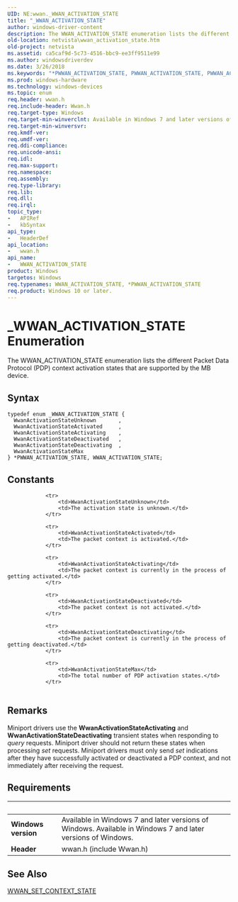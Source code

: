 ```yaml
---
UID: NE:wwan._WWAN_ACTIVATION_STATE
title: "_WWAN_ACTIVATION_STATE"
author: windows-driver-content
description: The WWAN_ACTIVATION_STATE enumeration lists the different Packet Data Protocol (PDP) context activation states that are supported by the MB device.
old-location: netvista\wwan_activation_state.htm
old-project: netvista
ms.assetid: ca5caf9d-5c73-4516-bbc9-ee3ff9511e99
ms.author: windowsdriverdev
ms.date: 3/26/2018
ms.keywords: "*PWWAN_ACTIVATION_STATE, PWWAN_ACTIVATION_STATE, PWWAN_ACTIVATION_STATE enumeration pointer [Network Drivers Starting with Windows Vista], WWAN_ACTIVATION_STATE, WWAN_ACTIVATION_STATE enumeration [Network Drivers Starting with Windows Vista], WwanActivationStateActivated, WwanActivationStateActivating, WwanActivationStateDeactivated, WwanActivationStateDeactivating, WwanActivationStateMax, WwanActivationStateUnknown, WwanRef_d1e0cf59-316c-45a2-8ae3-231c30cae091.xml, _WWAN_ACTIVATION_STATE, netvista.wwan_activation_state, wwan/PWWAN_ACTIVATION_STATE, wwan/WWAN_ACTIVATION_STATE, wwan/WwanActivationStateActivated, wwan/WwanActivationStateActivating, wwan/WwanActivationStateDeactivated, wwan/WwanActivationStateDeactivating, wwan/WwanActivationStateMax, wwan/WwanActivationStateUnknown"
ms.prod: windows-hardware
ms.technology: windows-devices
ms.topic: enum
req.header: wwan.h
req.include-header: Wwan.h
req.target-type: Windows
req.target-min-winverclnt: Available in Windows 7 and later versions of Windows.
req.target-min-winversvr: 
req.kmdf-ver: 
req.umdf-ver: 
req.ddi-compliance: 
req.unicode-ansi: 
req.idl: 
req.max-support: 
req.namespace: 
req.assembly: 
req.type-library: 
req.lib: 
req.dll: 
req.irql: 
topic_type:
-	APIRef
-	kbSyntax
api_type:
-	HeaderDef
api_location:
-	wwan.h
api_name:
-	WWAN_ACTIVATION_STATE
product: Windows
targetos: Windows
req.typenames: WWAN_ACTIVATION_STATE, *PWWAN_ACTIVATION_STATE
req.product: Windows 10 or later.
---
```


# _WWAN_ACTIVATION_STATE Enumeration
The WWAN_ACTIVATION_STATE enumeration lists the different Packet Data Protocol (PDP) context
  activation states that are supported by the MB device.

## Syntax
```
typedef enum _WWAN_ACTIVATION_STATE {
  WwanActivationStateUnknown       ,
  WwanActivationStateActivated     ,
  WwanActivationStateActivating    ,
  WwanActivationStateDeactivated   ,
  WwanActivationStateDeactivating  ,
  WwanActivationStateMax
} *PWWAN_ACTIVATION_STATE, WWAN_ACTIVATION_STATE;
```

## Constants

<table>
            
                <tr>
                    <td>WwanActivationStateUnknown</td>
                    <td>The activation state is unknown.</td>
                </tr>
            
                <tr>
                    <td>WwanActivationStateActivated</td>
                    <td>The packet context is activated.</td>
                </tr>
            
                <tr>
                    <td>WwanActivationStateActivating</td>
                    <td>The packet context is currently in the process of getting activated.</td>
                </tr>
            
                <tr>
                    <td>WwanActivationStateDeactivated</td>
                    <td>The packet context is not activated.</td>
                </tr>
            
                <tr>
                    <td>WwanActivationStateDeactivating</td>
                    <td>The packet context is currently in the process of getting deactivated.</td>
                </tr>
            
                <tr>
                    <td>WwanActivationStateMax</td>
                    <td>The total number of PDP activation states.</td>
                </tr>
</table>

## Remarks

Miniport drivers use the 
    <b>WwanActivationStateActivating</b> and 
    <b>WwanActivationStateDeactivating</b> transient states when responding to 
    <i>query</i> requests. Miniport driver should not return these states when processing 
    <i>set</i> requests. Miniport drivers must only send 
    <i>set</i> indications after they have successfully activated or deactivated a PDP context, and not
    immediately after receiving the request.

## Requirements
| &nbsp; | &nbsp; |
| ---- |:---- |
| **Windows version** | Available in Windows 7 and later versions of Windows. Available in Windows 7 and later versions of Windows. |
| **Header** | wwan.h (include Wwan.h) |

## See Also

<a href="https://msdn.microsoft.com/library/windows/hardware/ff571235">WWAN_SET_CONTEXT_STATE</a>